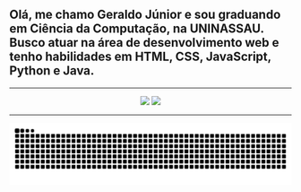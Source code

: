 ## Olá, me chamo Geraldo Júnior e sou graduando em Ciência da Computação, na UNINASSAU. Busco atuar na área de desenvolvimento web e tenho habilidades em HTML, CSS, JavaScript, Python e Java. 

<hr>

<div align = "center">
    <a href="https://githun.com/Gerald0Juni0r"></a>
    <!-- Stats -->
    <img height="160em" src="https://github-readme-stats.vercel.app/api?username=Gerald0Juni0r&show_icons=true&theme=dracula">
    <!-- Language -->
    <img height="160em" src="https://github-readme-stats.vercel.app/api/top-langs/?username=Gerald0Juni0r&layout=compact&theme=dracula">
</div>
   
<hr>

<div align = "center">
    <!-- Snake animation -->
    <img src="https://github.com/Gerald0Juni0r/Gerald0Juni0r/blob/454f8e263d66418e02ba43a8aaf53ba8a2d7f330/github-Contribution-grid-snake.svg" alt="">
</div>
